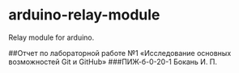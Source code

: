 # arduino-relay-module
Relay module for arduino.

##Отчет по лабораторной работе №1 «Исследование основных возможностей Git и GitHub»
###ПИЖ-б-0-20-1 Бокань И. П. 